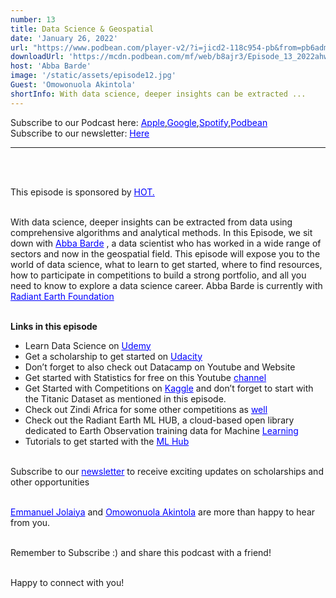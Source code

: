 ```yaml
---
number: 13
title: Data Science & Geospatial
date: 'January 26, 2022'
url: "https://www.podbean.com/player-v2/?i=jicd2-118c954-pb&from=pb6admin"
downloadUrl: 'https://mcdn.podbean.com/mf/web/b8ajr3/Episode_13_2022ahwi0.mp3'
host: 'Abba Barde'
image: '/static/assets/episode12.jpg'
Guest: 'Omowonuola Akintola'
shortInfo: With data science, deeper insights can be extracted ...
---
```


Subscribe to our Podcast here: <a target="_blank" href="https://podcasts.apple.com/ng/podcast/africa-geoconvo-podcast/id1549049632" style='color:blue;'>Apple</a>,<a target="_blank" href="https://www.google.com/podcasts?feed=aHR0cHM6Ly9mZWVkLnBvZGJlYW4uY29tL2FmcmljYWdlb2NvbnZvL2ZlZWQueG1s" style='color:blue;'>Google</a>,<a target="_blank" href="https://africageoconvo.podbean.com/" style='color:blue;'>Spotify</a>,<a target="_blank" href="https://africageoconvo.podbean.com/" style='color:blue;'>Podbean</a><br>
Subscribe to our newsletter: <a target="_blank" href="https://mailchi.mp/431d1fc48f4b/africa-geo-convo-mailing-list" style='color:blue;'>Here</a>
<hr>
<br><br>

This episode is sponsored by <a href='https://www.hotosm.org/' target='_blank' style='color:blue'>HOT.</a>
<br><br>


With data science, deeper insights can be extracted from data using comprehensive algorithms and analytical methods. In this Episode, we sit down with <a href='https://twitter.com/abbabarde' target='_blank' style='color:blue'>Abba Barde</a> , a data scientist who has worked in a wide range of sectors and now in the geospatial field. This episode will expose you to the world of data science, what to learn to get started, where to find resources, how to participate in competitions to build a strong portfolio, and all you need to know to explore a data science career. Abba Barde is currently with <a href='https://www.radiant.earth/' target='_blank' style='color:blue'>Radiant Earth Foundation</a>
<br><br>

<strong>Links in this episode </strong>

<ul>
    <li>Learn Data Science on <a target="_blank" href="https://www.udemy.com/ " style='color:blue;'>Udemy</a> </li>
    <li>Get a scholarship to get started on <a target="_blank" href="https://www.udacity.com/scholarships" style='color:blue;'>Udacity</a></li>
    <li> Don’t forget to also check out Datacamp on Youtube and Website </li>
    <li>Get started with Statistics for free on this Youtube <a target="_blank" href="https://www.youtube.com/results?search_query=3+blue+1+brown" style='color:blue;'>channel </a></li>
    <li>Get Started with Competitions on <a target="_blank" href="https://www.kaggle.com/competitions" style='color:blue;'>Kaggle</a>  and don’t forget to start with the Titanic Dataset as mentioned in this episode.</li>
    <li>Check out Zindi Africa for some other competitions as <a target="_blank" href="https://zindi.africa/" style='color:blue;'>well</a> </li>
    <li>Check out the Radiant Earth ML HUB, a cloud-based open library dedicated to Earth Observation training data for Machine <a target="_blank" href="https://www.radiant.earth/mlhub/" style='color:blue;'>Learning </a></li>
    <li>Tutorials to get started with the <a target="_blank" href="https://medium.com/radiant-earth-insights/accessing-and-downloading-training-data-on-the-radiant-mlhub-api-f04dc635592f" style='color:blue;'>ML Hub</a> </li>
</ul>


<br>
Subscribe to our <a href='https://mailchi.mp/431d1fc48f4b/africa-geo-convo-mailing-list' target='_blank' style='color:blue'> newsletter</a> to receive exciting updates on scholarships and other opportunities</li>
<br><br>

<a href='https://www.twitter.com/jeafreezy' target='_blank' style='color:blue'> Emmanuel Jolaiya</a> and <a href='https://twitter.com/Svelte_mo' target='_blank' style='color:blue'> Omowonuola Akintola</a> are more than happy to hear from you.</li>

<br>
Remember to Subscribe :) and share this podcast with a friend! <br><br>

Happy to connect with you!